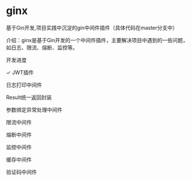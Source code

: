 # ginx
基于Gin开发,项目实践中沉淀的gin中间件插件（具体代码在master分支中）

介绍：ginx是基于Gin开发的一个中间件插件，主要解决项目中遇到的一些问题，如日志、限流、熔断、监控等。

开发进度

✓ JWT插件

   日志打印中间件

   Result统一返回封装

  参数绑定异常处理中间件

   限流中间件

   熔断中间件
 
  监控中间件

   缓存中间件

   验证码中间件

